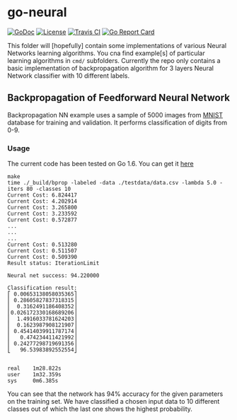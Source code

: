 # go-neural

[![GoDoc](https://godoc.org/github.com/milosgajdos83/go-neural?status.svg)](https://godoc.org/github.com/milosgajdos83/go-neural)
[![License](https://img.shields.io/:license-apache-blue.svg)](https://opensource.org/licenses/Apache-2.0)
[![Travis CI](https://travis-ci.org/milosgajdos83/go-neural.svg?branch=master)](https://travis-ci.org/milosgajdos83/go-neural)
[![Go Report Card](https://goreportcard.com/badge/milosgajdos83/go-neural)](https://goreportcard.com/report/github.com/milosgajdos83/go-neural)

This folder will [hopefully] contain some implementations of various Neural Networks learning algorithms. You cna find example[s] of particular learning algorithms in `cmd/` subfolders.
Currently the repo only contains a basic implementation of backpropagation algorithm for 3 layers Neural Network classifier with 10 different labels.

## Backpropagation of Feedforward Neural Network

Backpropagation NN example uses a sample of 5000 images from [MNIST](http://yann.lecun.com/exdb/mnist/) database for training and validation. It performs classification of digits from 0-9.

### Usage

The current code has been tested on Go 1.6. You can get it [here](https://storage.googleapis.com/golang/go1.6.2.darwin-amd64.pkg)

```
make
time ./_build/bprop -labeled -data ./testdata/data.csv -lambda 5.0 -iters 80 -classes 10
Current Cost: 6.824417
Current Cost: 4.202914
Current Cost: 3.265800
Current Cost: 3.233592
Current Cost: 0.572877
...
...
...
Current Cost: 0.513280
Current Cost: 0.511507
Current Cost: 0.509390
Result status: IterationLimit

Neural net success: 94.220000

Classification result:
⎡ 0.00653138058035365⎤
⎢ 0.28605827837318315⎥
⎢  0.3162491186408352⎥
⎢0.026172330168689206⎥
⎢  1.4916033781624203⎥
⎢  0.1623987908121907⎥
⎢ 0.45414039911787174⎥
⎢   0.474234411421992⎥
⎢ 0.24277298719691356⎥
⎣   96.53983892552554⎦


real    1m28.822s
user    1m32.359s
sys     0m6.385s
```

You can see that the network has 94% accuracy for the given parameters on the training set. We have classified a chosen input data to 10 different classes out of which the last one shows the highest probability.
